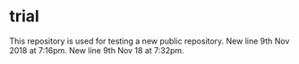 # trial
This repository is used for testing a new public repository.
New line 9th Nov 2018 at 7:16pm.
New line 9th Nov 18 at 7:32pm.
